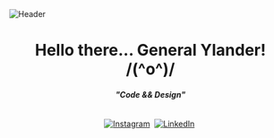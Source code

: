 <img align="center" alt="Header" src="header .png"/>

<p>
  <h1 align="center"><b>Hello there... General Ylander! /(^o^)/ </b></h1>
</p>

<p>
  <h4 align="center"><b><em>"Code && Design"</em></b></h4>
</p>

<p align="center">
<br>
<a href="https://www.instagram.com/ylander.design/"><img src="https://img.shields.io/badge/instagram-%23E4405F.svg?&style=for-the-badge&logo=instagram&logoColor=white" alt="Instagram" /></a>&nbsp;
<a href="https://www.linkedin.com/in/alexander-silerio-b1422a209/"><img src="https://img.shields.io/badge/linkedin-%230077B5.svg?&style=for-the-badge&logo=linkedin&logoColor=white" alt="LinkedIn" /></a>&nbsp;
</p>
<br>

